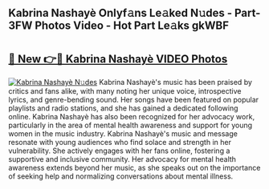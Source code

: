 ## Kabrina Nashayè Onlyf𝚊ns Le𝚊ked N𝚞des - Part-3FW Photos Video - Hot Part Le𝚊ks gkWBF

# <h2><a href="http://ab32197.deff.icu/?id=Kabrina+Nashay%c3%a8">🔗 New 👉🔴 Kabrina Nashayè VIDEO Photos</a></h2>

[![Kabrina Nashayè N𝚞des](https://i.imgur.com/rIISA9y.gif)](http://ab32197.deff.icu/?id=Kabrina+Nashay%c3%a8)
Kabrina Nashayè's music has been praised by critics and fans alike, with many noting her unique voice, introspective lyrics, and genre-bending sound. Her songs have been featured on popular playlists and radio stations, and she has gained a dedicated following online. Kabrina Nashayè has also been recognized for her advocacy work, particularly in the area of mental health awareness and support for young women in the music industry. Kabrina Nashayè's music and message resonate with young audiences who find solace and strength in her vulnerability. She actively engages with her fans online, fostering a supportive and inclusive community. Her advocacy for mental health awareness extends beyond her music, as she speaks out on the importance of seeking help and normalizing conversations about mental illness.
